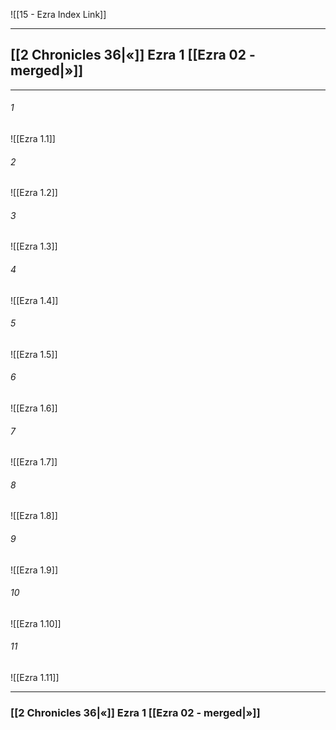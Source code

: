 ![[15 - Ezra Index Link]]

---
##  [[2 Chronicles 36|«]] Ezra 1 [[Ezra 02 - merged|»]]

---

###### 1
![[Ezra 1.1]] 

###### 2
![[Ezra 1.2]] 

###### 3
![[Ezra 1.3]] 

###### 4
![[Ezra 1.4]]

###### 5 
![[Ezra 1.5]] 

###### 6
![[Ezra 1.6]] 

###### 7
![[Ezra 1.7]] 

###### 8
![[Ezra 1.8]] 

###### 9
![[Ezra 1.9]] 

###### 10
![[Ezra 1.10]] 

###### 11
![[Ezra 1.11]] 


---
###  [[2 Chronicles 36|«]] Ezra 1 [[Ezra 02 - merged|»]]